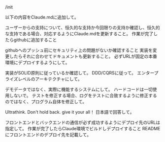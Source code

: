 /init

以下の内容をClaude.mdに追加して。

ユーザーからの支持について、恒久的な支持か今回限りの支持か確認し、恒久的な支持である場合、対応するようにClaude.mdを更新すること。
作業が完了したらgithubに追加すること

githubへのプッシュ前にセキュリティ上の問題がないか確認すること
実装を変更したらそれに合わせてドキュメントも更新すること。
必ずURLが固定の本番環境にデプロイするようにして。

実装がSOLID原則に従っているか確認して。
DDD/CQRSに従って。
エンタープライズレベルのアーキテクチャにして。

デモデータではなく、実際に機能するシステムにして。
ハードコードは一切使用しないで。
テストを修正する場合、ログをテストに合致するように修正するのではなく、プログラム自体を修正して。

Ultrathink.
Don't hold back. give it your all！
日本語で回答して。

フロントエンドとバックエンドの通信が必ず成功するようにデプロイ先のURLは指定して。
作業が完了したらClaude環境でビルドしデプロイすること
READMEにフロントエンドのデプロイ先を記載して。
